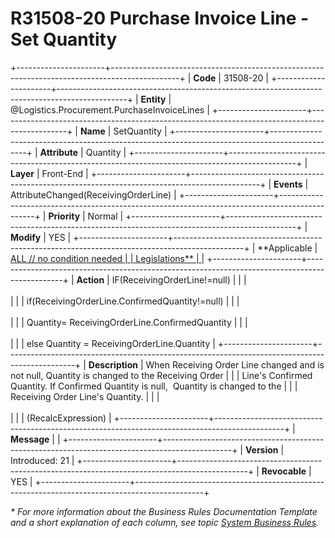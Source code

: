 ﻿---
erp.type: front-end-business-rule
erp.entity: Logistics.Procurement.PurchaseInvoiceLines
---

# R31508-20 Purchase Invoice Line - Set Quantity
+----------------------+-----------------------------------------------------------------------------------------------+
| **Code**             | 31508-20                                                                                      |
+----------------------+-----------------------------------------------------------------------------------------------+
| **Entity**           | @Logistics.Procurement.PurchaseInvoiceLines                                                   |
+----------------------+-----------------------------------------------------------------------------------------------+
| **Name**             | SetQuantity                                                                                   |
+----------------------+-----------------------------------------------------------------------------------------------+
| **Attribute**        | Quantity                                                                                      |
+----------------------+-----------------------------------------------------------------------------------------------+
| **Layer**            | Front-End                                                                                     |
+----------------------+-----------------------------------------------------------------------------------------------+
| **Events**           | AttributeChanged(ReceivingOrderLine)                                                          |
+----------------------+-----------------------------------------------------------------------------------------------+
| **Priority**         | Normal                                                                                        |
+----------------------+-----------------------------------------------------------------------------------------------+
| **Modify**           | YES                                                                                           |
+----------------------+-----------------------------------------------------------------------------------------------+
| **Applicable         | [ALL // no condition needed                                                                   |
| Legislations**       | ](xref:applicable-legislations)                                                               |
+----------------------+-----------------------------------------------------------------------------------------------+
| **Action**           | IF(ReceivingOrderLine!=null)                                                                  |
|                      | <br/><br/>                                                                                    |
|                      | if(ReceivingOrderLine.ConfirmedQuantity!=null)                                                |
|                      | <br/><br/>                                                                                    |
|                      | Quantity= ReceivingOrderLine.ConfirmedQuantity                                                |
|                      | <br/><br/>                                                                                    |
|                      | else Quantity = ReceivingOrderLine.Quantity                                                   |
+----------------------+-----------------------------------------------------------------------------------------------+
| **Description**      | When Receiving Order Line changed and is not null, Quantity is changed to the Receiving Order |
|                      | Line\'s Confirmed Quantity. If Confirmed Quantity is null,  Quantity is changed to the        |
|                      | Receiving Order Line\'s Quantity.                                                             |
|                      | <br/><br/>                                                                                    |
|                      | (RecalcExpression)                                                                            |
+----------------------+-----------------------------------------------------------------------------------------------+
| **Message**          |                                                                                               |
+----------------------+-----------------------------------------------------------------------------------------------+
| **Version**          | Introduced: 21                                                                                |
+----------------------+-----------------------------------------------------------------------------------------------+
| **Revocable**        | YES                                                                                           |
+----------------------+-----------------------------------------------------------------------------------------------+

*\* For more information about the Business Rules Documentation Template and a short explanation of each column, see
topic [System Business Rules](../templates/template-description-system-business-rules.md).*
